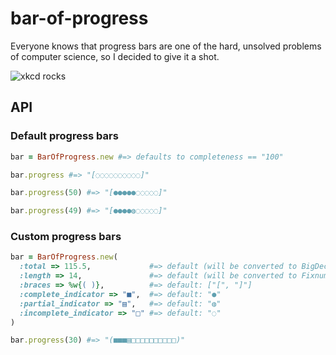 # bar-of-progress

Everyone knows that progress bars are one of the hard, unsolved problems of computer science, so I decided to give it a shot.

![xkcd rocks](http://imgs.xkcd.com/comics/estimation.png)

## API

### Default progress bars

``` ruby
bar = BarOfProgress.new #=> defaults to completeness == "100"  

bar.progress #=> "[◌◌◌◌◌◌◌◌◌◌]"

bar.progress(50) #=> "[●●●●●◌◌◌◌◌]"

bar.progress(49) #=> "[●●●●◍◌◌◌◌◌]"
```

### Custom progress bars

``` ruby
bar = BarOfProgress.new(
  :total => 115.5,             #=> default (will be converted to BigDecimal): 100
  :length => 14,               #=> default (will be converted to Fixnum): 10
  :braces => %w{( )},          #=> default: ["[", "]"]
  :complete_indicator => "■",  #=> default: "●"
  :partial_indicator => "▤",   #=> default: "◍"
  :incomplete_indicator => "□" #=> default: "◌"
)

bar.progress(30) #=> "(■■■▤□□□□□□□□□□)"

```
